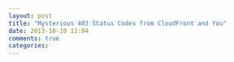 ```yaml
---
layout: post
title: "Mysterious 403 Status Codes from CloudFront and You"
date: 2013-10-10 11:04
comments: true
categories: 
---
```

